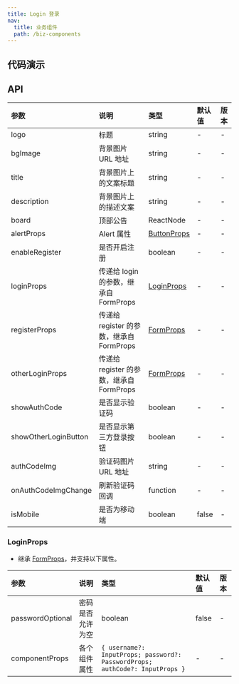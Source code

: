 ```yaml
---
title: Login 登录
nav:
  title: 业务组件
  path: /biz-components
---
```


## 代码演示

<!-- prettier-ignore -->
<code src="./demo/basic.tsx" title="基本"></code>
<code src="./demo/bg-image.tsx" title="背景图片"></code>
<code src="./demo/board.tsx" title="顶部公告"></code>
<code src="./demo/otherLogin.tsx" title="第三方登录"></code>
<code src="./demo/with-alert.tsx" title="警告提示"></code>
<code src="./demo/activate.tsx" title="用户激活"></code>
<code src="./demo/authCode.tsx" title="登录验证码"></code>
<code src="./demo/password-optional.tsx" title="密码允许为空"></code>
<code src="./demo/component-props.tsx" title="用户名默认并置灰"></code>
<code src="./demo/is-mobile.tsx" title="移动端支持" iframe="600"></code>

## API

| 参数 | 说明 | 类型 | 默认值 | 版本 |
| :-- | :-- | :-- | :-- | :-- |
| logo | 标题 | string | - | - |
| bgImage | 背景图片 URL 地址 | string | - | - |
| title | 背景图片上的文案标题 | string | - | - |
| description | 背景图片上的描述文案 | string | - | - |
| board | 顶部公告 | ReactNode | - | - |
| alertProps | Alert 属性 | [ButtonProps](https://ant.design/components/alert-cn/#API) | - | - |
| enableRegister | 是否开启注册 | boolean | - | - |
| loginProps | 传递给 login 的参数，继承自 FormProps | [LoginProps](#loginprops) | - | - |
| registerProps | 传递给 register 的参数，继承自 FormProps | [FormProps](https://ant.design/components/form-cn/#API) | - | - |
| otherLoginProps | 传递给 register 的参数，继承自 FormProps | [FormProps](https://ant.design/components/form-cn/#API) | - | - |
| showAuthCode | 是否显示验证码 | boolean | - | - |
| showOtherLoginButton | 是否显示第三方登录按钮 | boolean | - | - |
| authCodeImg | 验证码图片 URL 地址 | string | - | - |
| onAuthCodeImgChange | 刷新验证码回调 | function | - | - |
| isMobile | 是否为移动端 | boolean | false | - |

### LoginProps

- 继承 [FormProps](https://ant.design/components/form-cn/#API)，并支持以下属性。

| 参数 | 说明 | 类型 | 默认值 | 版本 |
| :-- | :-- | :-- | :-- | :-- |
| passwordOptional | 密码是否允许为空 | boolean | false | - |
| componentProps | 各个组件属性 | `{ username?: InputProps; password?: PasswordProps; authCode?: InputProps }` | - | - |
